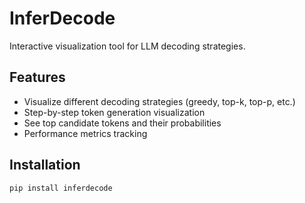 # InferDecode

Interactive visualization tool for LLM decoding strategies.

## Features

- Visualize different decoding strategies (greedy, top-k, top-p, etc.)
- Step-by-step token generation visualization
- See top candidate tokens and their probabilities
- Performance metrics tracking

## Installation

```bash
pip install inferdecode
